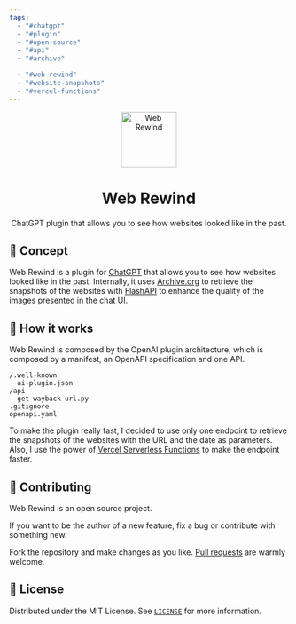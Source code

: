 ```yaml
---
tags:
  - "#chatgpt"
  - "#plugin"
  - "#open-source"
  - "#api"
  - "#archive"

  - "#web-rewind"
  - "#website-snapshots"
  - "#vercel-functions"
---
```

<p align="center">
  <img
    src=".github/logo.png"
    align="center"
    width="100"
    alt="Web Rewind"
    title="Web Rewind"
  />
  <h1 align="center">Web Rewind</h1>
</p>

<p align="center">
  ChatGPT plugin that allows you to see how websites looked like in the past.
</p>


## 🚀 Concept

Web Rewind is a plugin for [ChatGPT](https://chat.openai.com) that allows you to see how websites looked like in the past. Internally, it uses [Archive.org](https://archive.org) to retrieve the snapshots of the websites with [FlashAPI](https://apiflash.com/dashboard/query_builder) to enhance the quality of the images presented in the chat UI.

## 🦾 How it works

Web Rewind is composed by the OpenAI plugin architecture, which is composed by a manifest, an OpenAPI specification and one API.

```
/.well-known
  ai-plugin.json
/api
  get-wayback-url.py
.gitignore
openapi.yaml
```

To make the plugin really fast, I decided to use only one endpoint to retrieve the snapshots of the websites with the URL and the date as parameters. Also, I use the power of [Vercel Serverless Functions](https://vercel.com/docs/serverless-functions/introduction) to make the endpoint faster.

## 🤲 Contributing

Web Rewind is an open source project.

If you want to be the author of a new feature, fix a bug or contribute with something new.

Fork the repository and make changes as you like. [Pull requests](https://github.com/360macky/project-name/pulls) are warmly welcome.

## 📃 License

Distributed under the MIT License.
See [`LICENSE`](./LICENSE) for more information.

